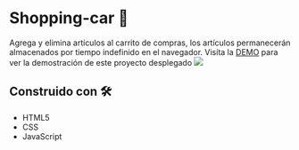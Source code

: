 # Shopping-car 🛒
Agrega y elimina artículos al carrito de compras, los artículos permanecerán almacenados por tiempo indefinido en el navegador. Visíta la [DEMO](https://guzmanpdro.github.io/shopping-car/) para ver la demostración de este proyecto desplegado 
![](https://repository-images.githubusercontent.com/335063439/4041ae00-64b0-11eb-8184-628be80a822c)
## Construido con 🛠️
* HTML5
* CSS
* JavaScript

